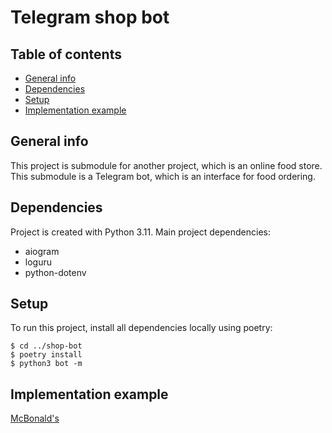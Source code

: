 # Telegram shop bot

## Table of contents
* [General info](#general-info)
* [Dependencies](#dependencies)
* [Setup](#setup)
* [Implementation example](#implementation-example)

## General info
This project is submodule for another project, which is an online food store.
This submodule is a Telegram bot, which is an interface for food ordering.

## Dependencies
Project is created with Python 3.11.
Main project dependencies:

* aiogram
* loguru
* python-dotenv

## Setup
To run this project, install all dependencies locally using poetry:

```
$ cd ../shop-bot
$ poetry install
$ python3 bot -m
```

## Implementation example
[McBonald's](https://t.me/mcbonalds_bot)